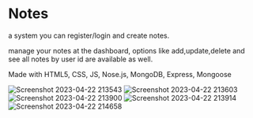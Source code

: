 # Notes

a system you can register/login and create notes.

manage your notes at the dashboard, options like add,update,delete and see all notes by user id are available as well.

Made with HTML5, CSS, JS, Nose.js, MongoDB, Express, Mongoose

![Screenshot 2023-04-22 213543](https://user-images.githubusercontent.com/110486605/233801304-9992dbbd-6dd4-413e-88f5-0c3792d6041c.png)
![Screenshot 2023-04-22 213603](https://user-images.githubusercontent.com/110486605/233801305-8f8e5733-b93c-4246-ab38-3016598b0725.png)
![Screenshot 2023-04-22 213900](https://user-images.githubusercontent.com/110486605/233801308-051944c1-a35f-43c7-a8ea-60fe905d006c.png)
![Screenshot 2023-04-22 213914](https://user-images.githubusercontent.com/110486605/233801311-615af320-7895-4092-aeae-0376927a43be.png)
![Screenshot 2023-04-22 214658](https://user-images.githubusercontent.com/110486605/233801433-33a42555-e7a2-4218-97c8-4477480a5403.png)

